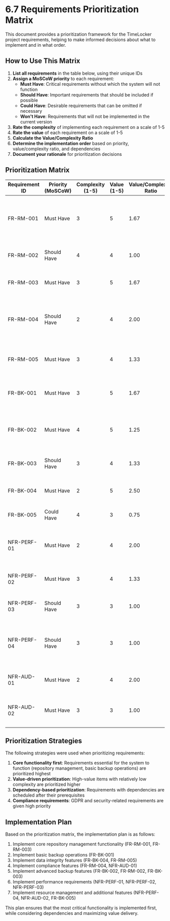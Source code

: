 # 6.7 Requirements Prioritization Matrix

This document provides a prioritization framework for the TimeLocker project requirements, helping to make informed decisions about what to implement and in
what order.

## How to Use This Matrix

1. **List all requirements** in the table below, using their unique IDs
2. **Assign a MoSCoW priority** to each requirement:
    - **Must Have**: Critical requirements without which the system will not function
    - **Should Have**: Important requirements that should be included if possible
    - **Could Have**: Desirable requirements that can be omitted if necessary
    - **Won't Have**: Requirements that will not be implemented in the current version
3. **Rate the complexity** of implementing each requirement on a scale of 1-5
4. **Rate the value** of each requirement on a scale of 1-5
5. **Calculate the Value/Complexity Ratio**
6. **Determine the implementation order** based on priority, value/complexity ratio, and dependencies
7. **Document your rationale** for prioritization decisions

## Prioritization Matrix

| Requirement ID | Priority (MoSCoW) | Complexity (1-5) | Value (1-5) | Value/Complexity Ratio | Implementation Order | Rationale/Notes                                                                            |
|----------------|-------------------|------------------|-------------|------------------------|----------------------|--------------------------------------------------------------------------------------------|
| FR-RM-001      | Must Have         | 3                | 5           | 1.67                   | 1                    | Core capability to support multiple repository types; essential for the system to function |
| FR-RM-002      | Should Have       | 4                | 4           | 1.00                   | 7                    | Enables extensibility but not critical for initial release                                 |
| FR-RM-003      | Must Have         | 3                | 5           | 1.67                   | 2                    | Essential UI functionality for repository management                                       |
| FR-RM-004      | Should Have       | 2                | 4           | 2.00                   | 5                    | Important for GDPR compliance but can be implemented after core features                   |
| FR-RM-005      | Must Have         | 3                | 4           | 1.33                   | 4                    | Critical for compliance but depends on FR-RM-001 and FR-RM-003                             |
| FR-BK-001      | Must Have         | 3                | 5           | 1.67                   | 3                    | Core backup functionality; essential for the system to function                            |
| FR-BK-002      | Must Have         | 4                | 5           | 1.25                   | 6                    | Important for efficiency but can be implemented after full backup functionality            |
| FR-BK-003      | Should Have       | 3                | 4           | 1.33                   | 8                    | Enhances usability but not critical for initial release                                    |
| FR-BK-004      | Must Have         | 2                | 5           | 2.50                   | 4                    | Essential for data integrity; relatively simple to implement                               |
| FR-BK-005      | Could Have        | 4                | 3           | 0.75                   | 12                   | Nice to have for performance but not essential                                             |
| NFR-PERF-01    | Must Have         | 2                | 4           | 2.00                   | 9                    | Important for user experience but can be optimized after core functionality                |
| NFR-PERF-02    | Must Have         | 3                | 4           | 1.33                   | 10                   | Critical for user experience but depends on UI implementation                              |
| NFR-PERF-03    | Should Have       | 3                | 3           | 1.00                   | 11                   | Important for performance but hardware-dependent                                           |
| NFR-PERF-04    | Should Have       | 3                | 3           | 1.00                   | 13                   | Important for system resource management but can be implemented later                      |
| NFR-AUD-01     | Must Have         | 2                | 4           | 2.00                   | 5                    | Critical for audit logging with minimal overhead                                           |
| NFR-AUD-02     | Must Have         | 3                | 3           | 1.00                   | 14                   | Important for security but can be implemented after core audit logging                     |

## Prioritization Strategies

The following strategies were used when prioritizing requirements:

1. **Core functionality first**: Requirements essential for the system to function (repository management, basic backup operations) are prioritized highest
2. **Value-driven prioritization**: High-value items with relatively low complexity are prioritized higher
3. **Dependency-based prioritization**: Requirements with dependencies are scheduled after their prerequisites
4. **Compliance requirements**: GDPR and security-related requirements are given high priority

## Implementation Plan

Based on the prioritization matrix, the implementation plan is as follows:

1. Implement core repository management functionality (FR-RM-001, FR-RM-003)
2. Implement basic backup operations (FR-BK-001)
3. Implement data integrity features (FR-BK-004, FR-RM-005)
4. Implement compliance features (FR-RM-004, NFR-AUD-01)
5. Implement advanced backup features (FR-BK-002, FR-RM-002, FR-BK-003)
6. Implement performance requirements (NFR-PERF-01, NFR-PERF-02, NFR-PERF-03)
7. Implement resource management and additional features (NFR-PERF-04, NFR-AUD-02, FR-BK-005)

This plan ensures that the most critical functionality is implemented first, while considering dependencies and maximizing value delivery.